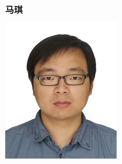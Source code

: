 <tr>
  <td width="75%">
  <h1>马琪</h1>
  </td>
  <td width="25%">
  <img src="/马琪MaQi.jpg">
  </td>
</tr>
